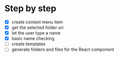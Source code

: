# Step by step
* [x] create context menu item
* [x] get the selected folder uri
* [x] let the user type a name
* [x] basic name checking
* [ ] create templates
* [ ] generate folders and files for the React component